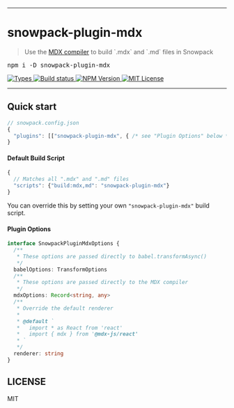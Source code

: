 <hr>
<div>
  <h1>
    snowpack-plugin-mdx
  </h1>
  <blockquote>Use the <a href="https://github.com/mdx-js/mdx/tree/master/packages/mdx">MDX compiler</a> to build `.mdx` and `.md` files in Snowpack</blockquote>
  <pre>npm i -D snowpack-plugin-mdx</pre>

</div>

<p>
  <a aria-label="Types" href="https://www.npmjs.com/package/snowpack-plugin-mdx">
    <img alt="Types" src="https://img.shields.io/npm/types/snowpack-plugin-mdx?style=for-the-badge&labelColor=24292e">
  </a>
  <a aria-label="Build status" href="https://travis-ci.com/jaredLunde/snowpack-plugin-mdx">
    <img alt="Build status" src="https://img.shields.io/travis/com/jaredLunde/snowpack-plugin-mdx?style=for-the-badge&labelColor=24292e">
  </a>
  <a aria-label="NPM version" href="https://www.npmjs.com/package/snowpack-plugin-mdx">
    <img alt="NPM Version" src="https://img.shields.io/npm/v/snowpack-plugin-mdx?style=for-the-badge&labelColor=24292e">
  </a>
  <a aria-label="License" href="https://jaredlunde.mit-license.org/">
    <img alt="MIT License" src="https://img.shields.io/npm/l/snowpack-plugin-mdx?style=for-the-badge&labelColor=24292e">
  </a>
</p>
<hr>

## Quick start

```js
// snowpack.config.json
{
  "plugins": [["snowpack-plugin-mdx", { /* see "Plugin Options" below */}]]
}
```

#### Default Build Script

```js
{
  // Matches all ".mdx" and ".md" files
  "scripts": {"build:mdx,md": "snowpack-plugin-mdx"}
}
```

You can override this by setting your own `"snowpack-plugin-mdx"` build script.

#### Plugin Options

```typescript
interface SnowpackPluginMdxOptions {
  /**
   * These options are passed directly to babel.transformAsync()
   */
  babelOptions: TransformOptions
  /**
   * These options are passed directly to the MDX compiler
   */
  mdxOptions: Record<string, any>
  /**
   * Override the default renderer
   *
   * @default `
   *   import * as React from 'react'
   *   import { mdx } from '@mdx-js/react'
   * `
   */
  renderer: string
}
```

## LICENSE

MIT
